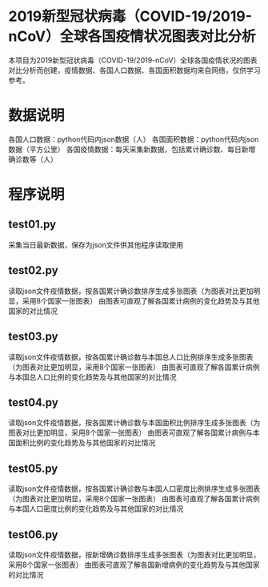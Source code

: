 # 2019新型冠状病毒（COVID-19/2019-nCoV）全球各国疫情状况图表对比分析

本项目为2019新型冠状病毒（COVID-19/2019-nCoV）全球各国疫情状况的图表对比分析而创建，疫情数据、各国人口数据、各国面积数据均来自网络，仅供学习参考。

# 数据说明
各国人口数据：python代码内json数据（人）
各国面积数据：python代码内json数据（平方公里）
各国疫情数据：每天采集新数据，包括累计确诊数、每日新增确诊数等（人）

# 程序说明

## test01.py
采集当日最新数据，保存为json文件供其他程序读取使用

## test02.py
读取json文件疫情数据，按各国累计确诊数排序生成多张图表（为图表对比更加明显，采用8个国家一张图表）
由图表可直观了解各国累计病例的变化趋势及与其他国家的对比情况

## test03.py
读取json文件疫情数据，按各国累计确诊数与本国总人口比例排序生成多张图表（为图表对比更加明显，采用8个国家一张图表）
由图表可直观了解各国累计病例与本国总人口比例的变化趋势及与其他国家的对比情况

## test04.py
读取json文件疫情数据，按各国累计确诊数与本国面积比例排序生成多张图表（为图表对比更加明显，采用8个国家一张图表）
由图表可直观了解各国累计病例与本国面积比例的变化趋势及与其他国家的对比情况

## test05.py
读取json文件疫情数据，按各国累计确诊数与本国人口密度比例排序生成多张图表（为图表对比更加明显，采用8个国家一张图表）
由图表可直观了解各国累计病例与本国人口密度比例的变化趋势及与其他国家的对比情况

## test06.py
读取json文件疫情数据，按新增确诊数排序生成多张图表（为图表对比更加明显，采用8个国家一张图表）
由图表可直观了解各国新增病例的变化趋势及与其他国家的对比情况

